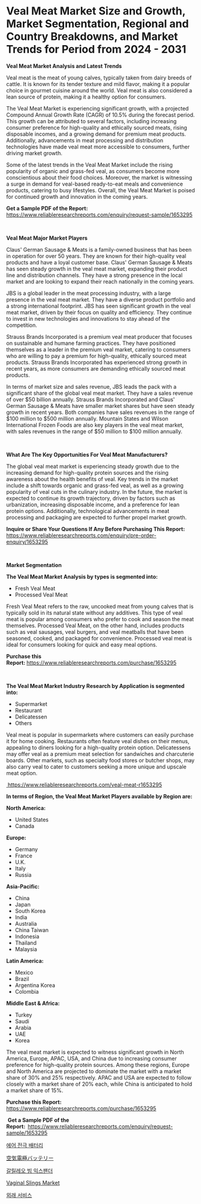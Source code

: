 <p><h1>Veal Meat Market Size and Growth, Market Segmentation, Regional and Country Breakdowns, and Market Trends for Period from 2024 -  2031</h1></p><p><strong>Veal Meat Market Analysis and Latest Trends</strong></p>
<p><p>Veal meat is the meat of young calves, typically taken from dairy breeds of cattle. It is known for its tender texture and mild flavor, making it a popular choice in gourmet cuisine around the world. Veal meat is also considered a lean source of protein, making it a healthy option for consumers.</p><p>The Veal Meat Market is experiencing significant growth, with a projected Compound Annual Growth Rate (CAGR) of 10.5% during the forecast period. This growth can be attributed to several factors, including increasing consumer preference for high-quality and ethically sourced meats, rising disposable incomes, and a growing demand for premium meat products. Additionally, advancements in meat processing and distribution technologies have made veal meat more accessible to consumers, further driving market growth.</p><p>Some of the latest trends in the Veal Meat Market include the rising popularity of organic and grass-fed veal, as consumers become more conscientious about their food choices. Moreover, the market is witnessing a surge in demand for veal-based ready-to-eat meals and convenience products, catering to busy lifestyles. Overall, the Veal Meat Market is poised for continued growth and innovation in the coming years.</p></p>
<p><strong>Get a Sample PDF of the Report:&nbsp;</strong> <a href="https://www.reliableresearchreports.com/enquiry/request-sample/1653295">https://www.reliableresearchreports.com/enquiry/request-sample/1653295</a></p>
<p>&nbsp;</p>
<p><strong>Veal Meat Major Market Players</strong></p>
<p><p>Claus' German Sausage & Meats is a family-owned business that has been in operation for over 50 years. They are known for their high-quality veal products and have a loyal customer base. Claus' German Sausage & Meats has seen steady growth in the veal meat market, expanding their product line and distribution channels. They have a strong presence in the local market and are looking to expand their reach nationally in the coming years.</p><p>JBS is a global leader in the meat processing industry, with a large presence in the veal meat market. They have a diverse product portfolio and a strong international footprint. JBS has seen significant growth in the veal meat market, driven by their focus on quality and efficiency. They continue to invest in new technologies and innovations to stay ahead of the competition.</p><p>Strauss Brands Incorporated is a premium veal meat producer that focuses on sustainable and humane farming practices. They have positioned themselves as a leader in the premium veal market, catering to consumers who are willing to pay a premium for high-quality, ethically sourced meat products. Strauss Brands Incorporated has experienced strong growth in recent years, as more consumers are demanding ethically sourced meat products.</p><p>In terms of market size and sales revenue, JBS leads the pack with a significant share of the global veal meat market. They have a sales revenue of over $50 billion annually. Strauss Brands Incorporated and Claus' German Sausage & Meats have smaller market shares but have seen steady growth in recent years. Both companies have sales revenues in the range of $100 million to $500 million annually. Mountain States and Wilson International Frozen Foods are also key players in the veal meat market, with sales revenues in the range of $50 million to $100 million annually.</p></p>
<p>&nbsp;</p>
<p><strong>What Are The Key Opportunities For Veal Meat Manufacturers?</strong></p>
<p><p>The global veal meat market is experiencing steady growth due to the increasing demand for high-quality protein sources and the rising awareness about the health benefits of veal. Key trends in the market include a shift towards organic and grass-fed veal, as well as a growing popularity of veal cuts in the culinary industry. In the future, the market is expected to continue its growth trajectory, driven by factors such as urbanization, increasing disposable income, and a preference for lean protein options. Additionally, technological advancements in meat processing and packaging are expected to further propel market growth.</p></p>
<p><strong>Inquire or Share Your Questions If Any Before Purchasing This Report:</strong> <a href="https://www.reliableresearchreports.com/enquiry/pre-order-enquiry/1653295">https://www.reliableresearchreports.com/enquiry/pre-order-enquiry/1653295</a></p>
<p>&nbsp;</p>
<p><strong>Market Segmentation</strong></p>
<p><strong>The Veal Meat Market Analysis by types is segmented into:</strong></p>
<p><ul><li>Fresh Veal Meat</li><li>Processed Veal Meat</li></ul></p>
<p><p>Fresh Veal Meat refers to the raw, uncooked meat from young calves that is typically sold in its natural state without any additives. This type of veal meat is popular among consumers who prefer to cook and season the meat themselves. Processed Veal Meat, on the other hand, includes products such as veal sausages, veal burgers, and veal meatballs that have been seasoned, cooked, and packaged for convenience. Processed veal meat is ideal for consumers looking for quick and easy meal options.</p></p>
<p><strong>Purchase this Report:&nbsp;</strong><a href="https://www.reliableresearchreports.com/purchase/1653295">https://www.reliableresearchreports.com/purchase/1653295</a></p>
<p>&nbsp;</p>
<p><strong>The Veal Meat Market Industry Research by Application is segmented into:</strong></p>
<p><ul><li>Supermarket</li><li>Restaurant</li><li>Delicatessen</li><li>Others</li></ul></p>
<p><p>Veal meat is popular in supermarkets where customers can easily purchase it for home cooking. Restaurants often feature veal dishes on their menus, appealing to diners looking for a high-quality protein option. Delicatessens may offer veal as a premium meat selection for sandwiches and charcuterie boards. Other markets, such as specialty food stores or butcher shops, may also carry veal to cater to customers seeking a more unique and upscale meat option.</p></p>
<p><a href="https://www.reliableresearchreports.com/veal-meat-r1653295">&nbsp;https://www.reliableresearchreports.com/veal-meat-r1653295</a></p>
<p><strong>In terms of Region, the Veal Meat Market Players available by Region are:</strong></p>
<p>
    <p> <strong> North America: </strong>
        <ul>
            <li>United States</li>
            <li>Canada</li>
        </ul>
        </p> 
    <p> <strong> Europe: </strong>
        <ul>
            <li>Germany</li>
            <li>France</li>
            <li>U.K.</li>
            <li>Italy</li>
            <li>Russia</li>
        </ul>
        </p> 
    <p> <strong> Asia-Pacific: </strong>
        <ul>
            <li>China</li>
            <li>Japan</li>
            <li>South Korea</li>
            <li>India</li>
            <li>Australia</li>
            <li>China Taiwan</li>
            <li>Indonesia</li>
            <li>Thailand</li>
            <li>Malaysia</li>
        </ul>
        </p> 
    <p> <strong> Latin America: </strong>
        <ul>
            <li>Mexico</li>
            <li>Brazil</li>
            <li>Argentina Korea</li>
            <li>Colombia</li>
        </ul>
        </p> 
    <p> <strong> Middle East & Africa: </strong>
        <ul>
            <li>Turkey</li>
            <li>Saudi</li>
            <li>Arabia</li>
            <li>UAE</li>
            <li>Korea</li>
        </ul>
    </p>
    </p>
<p><p>The veal meat market is expected to witness significant growth in North America, Europe, APAC, USA, and China due to increasing consumer preference for high-quality protein sources. Among these regions, Europe and North America are projected to dominate the market with a market share of 30% and 25% respectively. APAC and USA are expected to follow closely with a market share of 20% each, while China is anticipated to hold a market share of 15%.</p></p>
<p><strong>Purchase this Report: </strong><a href="https://www.reliableresearchreports.com/purchase/1653295">https://www.reliableresearchreports.com/purchase/1653295</a></p>
<p>&nbsp;<strong>Get a Sample PDF of the Report:&nbsp;&nbsp;</strong><a href="https://www.reliableresearchreports.com/enquiry/request-sample/1653295">https://www.reliableresearchreports.com/enquiry/request-sample/1653295</a></p>
<p><strong></strong></p>
<p><p><a href="https://medium.com/@felipegrrady654556/%EC%97%90%EC%96%B4-%EC%A0%84%EA%B7%B9-%EB%B0%B0%ED%84%B0%EB%A6%AC-%EC%8B%9C%EC%9E%A5-%EC%A0%84%EB%A7%9D-%EC%82%B0%EC%97%85-%EA%B0%9C%EC%9A%94-%EB%B0%8F-%EC%98%88%EC%B8%A1-2024%EB%85%84%EB%B6%80%ED%84%B0-2031%EB%85%84%EA%B9%8C%EC%A7%80-af96638a56de">에어 전극 배터리</a></p><p><a href="https://medium.com/@abdielkilback/%E3%82%A8%E3%82%A2%E9%9B%BB%E6%A5%B5%E9%9B%BB%E6%B1%A0%E5%B8%82%E5%A0%B4%E8%AA%BF%E6%9F%BB%E3%83%AC%E3%83%9D%E3%83%BC%E3%83%88-%E3%81%9D%E3%81%AE%E6%AD%B4%E5%8F%B2%E3%81%8A%E3%82%88%E3%81%B32024%E5%B9%B4%E3%81%8B%E3%82%892031%E5%B9%B4%E3%81%BE%E3%81%A7%E3%81%AE%E4%BA%88%E6%B8%AC-704cbaff441b">空気電極バッテリー</a></p><p><a href="https://github.com/durgin521/Market-Research-Report-List-1/blob/main/418404649026.md">갈릴레오 빔 익스팬더</a></p><p><a href="https://github.com/timeliteaut/Market-Research-Report-List-2/blob/main/vaginal-slings-market.md">Vaginal Slings Market</a></p><p><a href="https://medium.com/@constantinvon/%EC%A3%BC%EC%B9%98%EC%9D%98%EB%A3%8C-%EC%8B%9C%EC%9E%A5-%EC%84%B1%EA%B3%B5%EC%A0%81%EC%9D%B8-%EB%B9%84%EC%A6%88%EB%8B%88%EC%8A%A4-%EC%A0%84%EB%9E%B5%EC%9D%98-%ED%95%B5%EC%8B%AC-2031%EB%85%84%EA%B9%8C%EC%A7%80-%EC%98%88%EC%B8%A1-f18a955cf3c4">외래 서비스</a></p></p>
